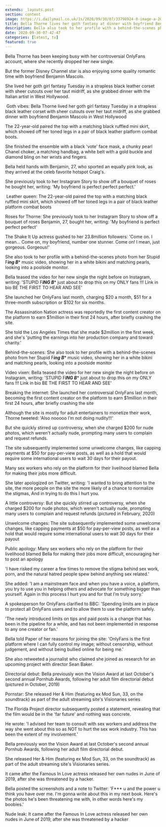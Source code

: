 ```yaml
---
extends: _layouts.post
section: content
image: https://i.dailymail.co.uk/1s/2020/09/30/07/33798924-0-image-a-20_1601447434879.jpg 
title: Bella Thorne lives her goth fantasy at dinner with boyfriend Benjamin Mascolo in West Hollywood 
description: Bella also took to her profile with a behind-the-scenes photo from her Stupid Fing B music video, which she dropped the night before on her controversial OnlyFans account. 
date: 2020-09-30-07-42-47 
categories: [latest, tv] 
featured: true 
--- 
```

Bella Thorne has been keeping busy with her controversial OnlyFans account, where she recently dropped her new single.

But the former Disney Channel star is also enjoying some quality romantic time with boyfriend Benjamin Mascolo.

She lived her goth girl fantasy Tuesday in a strapless black leather corset with sheer cutouts over her taut midriff, as she grabbed dinner with the Italian artist in West Hollywood.

 Goth vibes: Bella Thorne lived her goth girl fantasy Tuesday in a strapless black leather corset with sheer cutouts over her taut midriff, as she grabbed dinner with boyfriend Benjamin Mascolo in West Hollywood

The 22-year-old paired the top with a matching black ruffled mini skirt, which showed off her toned legs in a pair of black leather platform combat boots.

She finished the ensemble with a black 'vote' face mask, a chunky pearl Chanel choker, a matching handbag, a white belt with a gold buckle and diamond bling on her wrists and fingers.

Bella held hands with Benjamin, 27, who sported an equally pink look, as they arrived at the celeb favorite hotspot Craig's.

She previously took to her Instagram Story to show off a bouquet of roses he bought her, writing: 'My boyfriend is perfect perfect perfect.'

 Leather queen: The 22-year-old paired the top with a matching black ruffled mini skirt, which showed off her toned legs in a pair of black leather platform combat boots

Roses for Thorne: She previously took to her Instagram Story to show off a bouquet of roses Benjamin, 27, bought her, writing: 'My boyfriend is perfect perfect perfect'

The Shake It Up actress gushed to her 23.8million followers: 'Come on. I mean... Come on, my boyfriend, number one stunner. Come on! I mean, just gorgeous. Gorgeous!'

She also took to her profile with a behind-the-scenes photo from her Stupid F***ing B**** music video, showing her in a white bikini and matching pearls, looking into a poolside monitor. 

Bella teased the video for her new single the night before on Instagram, writing: 'STUPID F***ING B**** just about to drop this on my ONLY fans !!! Link in bio BE THE FIRST TO HEAR AND SEE' 

She launched her OnlyFans last month, charging $20 a month, $51 for a three-month subscription or $102 for six months.  

The Assassination Nation actress was reportedly the first content creator on the platform to earn $1million in their first 24 hours, after briefly crashing the site.  

She told the Los Angeles Times that she made $2million in the first week, and she's 'putting the earnings into her production company and toward charity.'   

Behind-the-scenes: She also took to her profile with a behind-the-scenes photo from her Stupid F***ing B**** music video, showing her in a white bikini and matching pearls, looking into a poolside monitor

Video vixen: Bella teased the video for her new single the night before on Instagram, writing: 'STUPID F***ING B**** just about to drop this on my ONLY fans !!! Link in bio BE THE FIRST TO HEAR AND SEE'

Breaking the internet: She launched her controversial OnlyFans last month, becoming the first content creator on the platform to earn $1million in their first 24 hours, after briefly crashing the site

Although the site is mostly for adult entertainers to monetize their work, Thorne tweeted: 'Also nooooo I’m not doing nudity!!!'

But she quickly stirred up controversy, when she charged $200 for nude photos, which weren't actually nude, prompting many users to complain and request refunds.

The site subsequently implemented some unwelcome changes, like capping payments at $50 for pay-per-view posts, as well as a hold that would require some international users to wait 30 days for their payout.

Many sex workers who rely on the platform for their livelihood blamed Bella for making their jobs more difficult.

She later apologized on Twitter, writing: 'I wanted to bring attention to the site, the more people on the site the more likely of a chance to normalize the stigmas, And in trying to do this I hurt you. 

A little controversy: But she quickly stirred up controversy, when she charged $200 for nude photos, which weren't actually nude, prompting many users to complain and request refunds (pictured in February, 2020)

Unwelcome changes: The site subsequently implemented some unwelcome changes, like capping payments at $50 for pay-per-view posts, as well as a hold that would require some international users to wait 30 days for their payout

Public apology: Many sex workers who rely on the platform for their livelihood blamed Bella for making their jobs more difficult, encouraging her to post an apology





'I have risked my career a few times to remove the stigma behind sex work, porn, and the natural hatred people spew behind anything sex related.' 

She added: 'I am a mainstream face and when you have a voice, a platform, you try to use you in helping others and advocate for something bigger than yourself. Again in this process I hurt you and for that I’m truly sorry.' 

A spokesperson for OnlyFans clarified to BBC: 'Spending limits are in place to protect all OnlyFans users and to allow them to use the platform safely. 

'The newly introduced limits on tips and paid posts is a change that has been in the pipeline for a while, and has not been implemented in response to any one creator or fan.'

Bella told Paper of her reasons for joining the site: 'OnlyFans is the first platform where I can fully control my image; without censorship, without judgement, and without being bullied online for being me.'

She also retweeted a journalist who claimed she joined as research for an upcoming project with director Sean Baker. 

Directorial debut: Bella previously won the Vision Award at last October's second annual Pornhub Awards, following her adult film directorial debut (pictured in October, 2019)

Pornstar: She released Her & Him (featuring ex Mod Sun, 33, on the soundtrack) as part of the adult streaming site's Visionaries series

The Florida Project director subsequently posted a statement, revealing that the film would be in the 'far future' and nothing was concrete.

He wrote: 'I advised her team to consult with sex workers and address the way she went about this so as NOT to hurt the sex work industry. This has been the extent of my involvement.'

Bella previously won the Vision Award at last October's second annual Pornhub Awards, following her adult film directorial debut.

She released Her & Him (featuring ex Mod Sun, 33, on the soundtrack) as part of the adult streaming site's Visionaries series.

It came after the Famous In Love actress released her own nudes in June of 2019, after she was threatened by a hacker.

Bella posted the screenshots and a note to Twitter: 'F*** u and the power u think you have over me. I'm gonna write about this in my next book. Here's the photos he's been threatening me with, in other words here's my boobies.' 

Nude leak: It came after the Famous In Love actress released her own nudes in June of 2019, after she was threatened by a hacker

